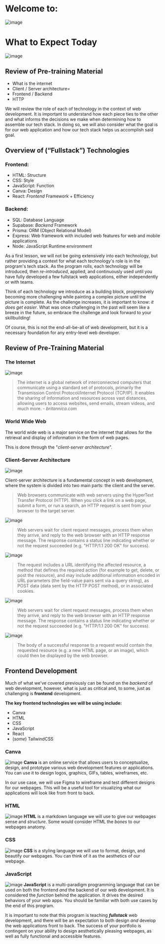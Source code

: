 # Welcome to:
![image](./slides/slide_1.jpg)
# What to Expect Today
![image](./slides/slide_2.jpg)

## Review of Pre-training Material
- What is the internet 
- Client / Server architecture=
- Frontend / Backend
- HTTP

We will review the role of each of technology in the context of web development. It is important to understand how each piece ties to the other and what informs the decisions we make when determining how to assemble our tech stack. In doing so, we will also consider what the goal is for our web application and how our tech stack helps us accomplish said goal.

## Overview of (“Fullstack”) Technologies
### Frontend:
- HTML: Structure
- CSS: Style
- JavaScript: Function
- Canva: Design
- React: *Frontend* Framework + Efficiency
### Backend:
- SQL: Database Language
- Supabase: *Backend* Framework
- Prisma: ORM (Object Relational Model)
- Express: Web framework with included web features for web and mobile applications
- Node: JavaScript Runtime environment

As a first lesson, we will not be going extensively into each technology, but rather providing a context for what each technology's role is in the program's tech stack. As the program rolls, each technology will be introduced, then *re-introduced*, applied, and continuously used until you have fully developed a few fullstack web applications, either independently or with teams.

Think of each technology we introduce as a building block, progressively becoming more challenging while painting a complex picture until the picture is complete. As the challenge increases, it is important to know: *it does get easier*. What was once challenging in the past will seem like a breeze in the future, so embrace the challenge and look forward to your skillbuilding!

Of course, this is not the end-all-be-all of web development, but it is a necessary foundation for any entry-level web developer.

## Review of Pre-Training Material
### The Internet
![image](./slides/slide_3.jpg)

> The internet is a global network of interconnected computers that communicate using a standard set of protocols, primarily the Transmission Control Protocol/Internet Protocol (TCP/IP). It enables the sharing of information and resources across vast distances, allowing users to access websites, send emails, stream videos, and much more. - *britannica.com*

### World Wide Web
The world wide web is a major service on the internet that allows for the retrieval and display of information in the form of web pages.

This is done through the "*client-server architecture*".

### Client-Server Architecture
![image](./slides/slide_4.jpg)

Client-server architecture is a fundamental concept in web development, where the system is divided into two main parts: the client and the server.

> Web browsers communicate with web servers using the HyperText Transfer Protocol (HTTP). When you click a link on a web page, submit a form, or run a search, an HTTP request is sent from your browser to the target server.

![image](./slides/slide_5.jpg)

> Web servers wait for client request messages, process them when they arrive, and reply to the web browser with an HTTP response message. The response contains a status line indicating whether or not the request succeeded (e.g. "HTTP/1.1 200 OK" for success).

![image](./slides/slide_6.jpg)
> The request includes a URL identifying the affected resource, a method that defines the required action (for example to get, delete, or post the resource), and may include additional information encoded in URL parameters (the field-value pairs sent via a query string), as POST data (data sent by the HTTP POST method), or in associated cookies.

![image](./slides/slide_7.jpg)
> Web servers wait for client request messages, process them when they arrive, and reply to the web browser with an HTTP response message. The response contains a status line indicating whether or not the request succeeded (e.g. "HTTP/1.1 200 OK" for success).

![image](./slides/slide_8.jpg)
> The body of a successful response to a request would contain the requested resource (e.g. a new HTML page, or an image), which could then be displayed by the web browser.

## Frontend Development
Much of what we've covered previously can be found on the *backend* of web development, however, what is just as critical and, to some, just as challenging is **frontend** development.

**The key frontend technologies we will be using include:**
- Canva
- HTML
- CSS
- JavaScript
- React
- (*some*) TailwindCSS

### Canva
![image](./slides/slide_9.png)
**Canva** is an online service that allows users to conceptualize, design, and prototype various web development features or applications. You can use it to design logos, graphics, GIFs, tables, wireframes, etc.

In our use case, we will use Figma to wireframe and test different designs for our webpages. This will be a useful tool for visualizing what our applications will look like from front to back.

### HTML
![image](./slides/slide_10.png)
**HTML** is a markdown language we will use to give our webpages sense and *structure*. Some would consider HTML the *bones* to our webpages anatomy.

### CSS
![image](./slides/slide_11.png)
**CSS** is a styling language we will use to format, design, and beautify our webpages. You can think of it as the aesthetics of our webpage.

### JavaScript
![image](./slides/slide_12.png)
**JavaScript** is a multi-paradigm programming language that can be used on both the frontend *and* the backend of our web development. It is considered the *function* behind the application. It drives the desired behaviors of your web apps. You should be familiar with both use cases by the end of this program.

It is important to note that this program is teaching ***fullstack*** web development, and there will be an expectation to both design *and* develop the web applications front to back. The success of your portfolio is contingent on your ability to design aesthetically pleasing webpages, as well as fully functional and accessible features.